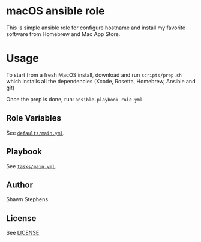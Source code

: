 # macOS ansible role

This is simple ansible role for configure hostname and install my favorite software from Homebrew and Mac App Store.

# Usage
To start from a fresh MacOS install, download and run `scripts/prep.sh` which installs all the dependencies  (Xcode, Rosetta, Homebrew, Ansible and git)

Once the prep is done, run: `ansible-playbook role.yml`

## Role Variables

See [`defaults/main.yml`](defaults/main.yml).

## Playbook

See [`tasks/main.yml`](tasks/main.yml).

## Author

Shawn Stephens

## License

See [LICENSE](LICENSE)
